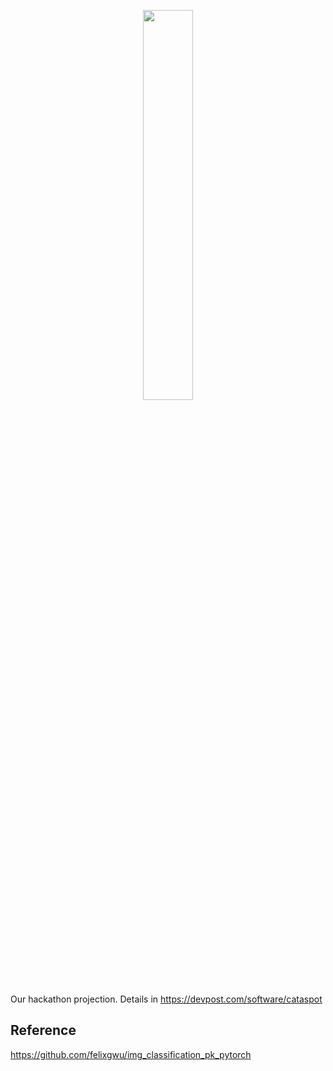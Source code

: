 <p align="center"><img width="40%" src="http://i.imgur.com/EMM7Qn2.pngg" /></p>

Our hackathon projection. Details in https://devpost.com/software/cataspot

## Reference

https://github.com/felixgwu/img_classification_pk_pytorch

